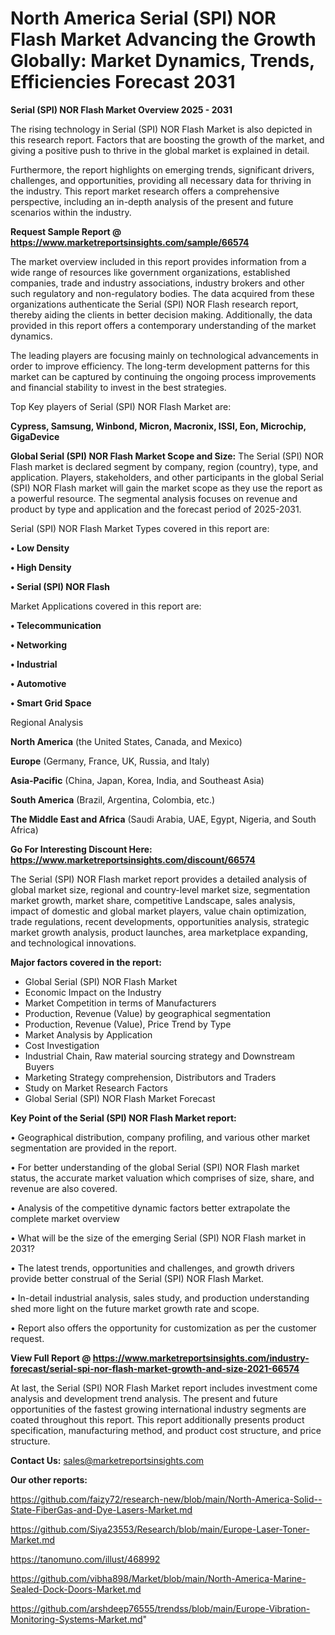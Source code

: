 # North America Serial (SPI) NOR Flash Market Advancing the Growth Globally: Market Dynamics, Trends, Efficiencies Forecast 2031

<Strong> Serial (SPI) NOR Flash Market Overview 2025 - 2031</strong>

The rising technology in Serial (SPI) NOR Flash Market is also depicted in this research report. Factors that are boosting the growth of the market, and giving a positive push to thrive in the global market is explained in detail.

Furthermore, the report highlights on emerging trends, significant drivers, challenges, and opportunities, providing all necessary data for thriving in the industry. This report market research offers a comprehensive perspective, including an in-depth analysis of the present and future scenarios within the industry.

<strong>Request Sample Report @ <a href=https://www.marketreportsinsights.com/sample/66574>https://www.marketreportsinsights.com/sample/66574</a></strong>

The market overview included in this report provides information from a wide range of resources like government organizations, established companies, trade and industry associations, industry brokers and other such regulatory and non-regulatory bodies. The data acquired from these organizations authenticate the Serial (SPI) NOR Flash research report, thereby aiding the clients in better decision making. Additionally, the data provided in this report offers a contemporary understanding of the market dynamics.

The leading players are focusing mainly on technological advancements in order to improve efficiency. The long-term development patterns for this market can be captured by continuing the ongoing process improvements and financial stability to invest in the best strategies.

Top Key players of Serial (SPI) NOR Flash Market are:

<strong>Cypress, Samsung, Winbond, Micron, Macronix, ISSI, Eon, Microchip, GigaDevice</strong>

<strong><b>Global Serial (SPI) NOR Flash Market Scope and Size:</b></strong>
The Serial (SPI) NOR Flash market is declared segment by company, region (country), type, and application. Players, stakeholders, and other participants in the global Serial (SPI) NOR Flash market will gain the market scope as they use the report as a powerful resource. The segmental analysis focuses on revenue and product by type and application and the forecast period of 2025-2031.

Serial (SPI) NOR Flash Market Types covered in this report are:

<strong>• Low Density

• High Density

• Serial (SPI) NOR Flash</strong>

Market Applications covered in this report are:

<strong>• Telecommunication

• Networking

• Industrial

• Automotive

• Smart Grid Space</strong> 

Regional Analysis

<strong>North America</strong> (the United States, Canada, and Mexico)

<strong>Europe</strong> (Germany, France, UK, Russia, and Italy)

<strong>Asia-Pacific</strong> (China, Japan, Korea, India, and Southeast Asia)

<strong>South America</strong> (Brazil, Argentina, Colombia, etc.)

<strong>The Middle East and Africa</strong> (Saudi Arabia, UAE, Egypt, Nigeria, and South Africa)

<strong>Go For Interesting Discount Here: <a href=https://www.marketreportsinsights.com/discount/66574>https://www.marketreportsinsights.com/discount/66574</a></strong>

The Serial (SPI) NOR Flash market report provides a detailed analysis of global market size, regional and country-level market size, segmentation market growth, market share, competitive Landscape, sales analysis, impact of domestic and global market players, value chain optimization, trade regulations, recent developments, opportunities analysis, strategic market growth analysis, product launches, area marketplace expanding, and technological innovations.

<strong><b>Major factors covered in the report:</b></strong>
<ul>
  <li>Global Serial (SPI) NOR Flash Market </li>
  <li>Economic Impact on the Industry</li>
  <li>Market Competition in terms of Manufacturers</li>
  <li>Production, Revenue (Value) by geographical segmentation</li>
  <li>Production, Revenue (Value), Price Trend by Type</li>
  <li>Market Analysis by Application</li>
  <li>Cost Investigation</li>
  <li>Industrial Chain, Raw material sourcing strategy and Downstream Buyers</li>
  <li>Marketing Strategy comprehension, Distributors and Traders</li>
  <li>Study on Market Research Factors</li>
  <li>Global Serial (SPI) NOR Flash Market Forecast</li>
</ul>

<strong><b>Key Point of the Serial (SPI) NOR Flash Market report:</b></strong>

• Geographical distribution, company profiling, and various other market segmentation are provided in the report.

• For better understanding of the global Serial (SPI) NOR Flash market status, the accurate market valuation which comprises of size, share, and revenue are also covered.

• Analysis of the competitive dynamic factors better extrapolate the complete market overview

• What will be the size of the emerging Serial (SPI) NOR Flash market in 2031?

• The latest trends, opportunities and challenges, and growth drivers provide better construal of the Serial (SPI) NOR Flash Market.

• In-detail industrial analysis, sales study, and production understanding shed more light on the future market growth rate and scope.

• Report also offers the opportunity for customization as per the customer request.

<strong><b>View Full Report @ <a href=https://www.marketreportsinsights.com/industry-forecast/serial-spi-nor-flash-market-growth-and-size-2021-66574>https://www.marketreportsinsights.com/industry-forecast/serial-spi-nor-flash-market-growth-and-size-2021-66574</a></b></strong>


At last, the Serial (SPI) NOR Flash Market report includes investment come analysis and development trend analysis. The present and future opportunities of the fastest growing international industry segments are coated throughout this report. This report additionally presents product specification, manufacturing method, and product cost structure, and price structure.

<strong>Contact Us:</strong>
sales@marketreportsinsights.com

<strong>Our other reports:</strong>

<a href=https://github.com/faizy72/research-new/blob/main/North-America-Solid--State-FiberGas-and-Dye-Lasers-Market.md>https://github.com/faizy72/research-new/blob/main/North-America-Solid--State-FiberGas-and-Dye-Lasers-Market.md</a>

<a href=https://github.com/Siya23553/Research/blob/main/Europe-Laser-Toner-Market.md>https://github.com/Siya23553/Research/blob/main/Europe-Laser-Toner-Market.md</a>

<a href=https://tanomuno.com/illust/468992>https://tanomuno.com/illust/468992</a>

<a href=https://github.com/vibha898/Market/blob/main/North-America-Marine-Sealed-Dock-Doors-Market.md>https://github.com/vibha898/Market/blob/main/North-America-Marine-Sealed-Dock-Doors-Market.md</a>

<a href=https://github.com/arshdeep76555/trendss/blob/main/Europe-Vibration-Monitoring-Systems-Market.md>https://github.com/arshdeep76555/trendss/blob/main/Europe-Vibration-Monitoring-Systems-Market.md</a>"
